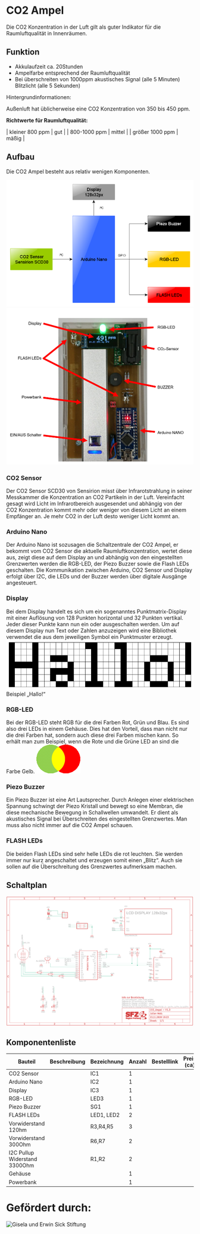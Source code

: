 # CO2 Ampel
Die CO2 Konzentration in der Luft gilt als guter Indikator für die Raumluftqualität in Innenräumen. 

## Funktion
* Akkulaufzeit ca. 20Stunden
* Ampelfarbe entsprechend der Raumluftqualität
* Bei überschreiten von 1000ppm akustisches Signal (alle 5 Minuten) Blitzlicht (alle 5 Sekunden)

Hintergrundinformationen:

Außenluft hat üblicherweise eine CO2 Konzentration von 350 bis 450 ppm. 

**Richtwerte für Raumluftqualität:**

| kleiner 800 ppm | gut |
| 800-1000 ppm | mittel |
| größer 1000 ppm | mäßig |


## Aufbau
Die CO2 Ampel besteht aus relativ wenigen Komponenten.

![CO2 Ampel - Blockschaltbild](https://github.com/sfz-region-freiburg/co2-Ampel/blob/main/images/blockdiagram.png)
![CO2 Ampel - Bild](https://github.com/sfz-region-freiburg/co2-Ampel/blob/main/images/komponenten.png)


### CO2 Sensor 
Der CO2 Sensor SCD30 von Sensirion misst über Infrarotstrahlung in seiner Messkammer die Konzentration an CO2 Partikeln in der Luft. Vereinfacht gesagt wird Licht im Infrarotbereich ausgesendet und abhängig von der CO2 Konzentration kommt mehr oder weniger von diesem Licht an einem Empfänger an. Je mehr CO2 in der Luft desto weniger Licht kommt an.

### Arduino Nano
Der Arduino Nano ist sozusagen die Schaltzentrale der CO2 Ampel, er bekommt vom CO2 Sensor die aktuelle Raumluftkonzentration, wertet diese aus, zeigt diese auf dem Display an und abhängig von den eingestellten Grenzwerten werden die RGB-LED, der Piezo Buzzer sowie die Flash LEDs geschalten. Die Kommunikation zwischen Arduino, CO2 Sensor und Display erfolgt über I2C, die LEDs und der Buzzer werden über digitale Ausgänge angesteuert.

### Display
Bei dem Display handelt es sich um ein sogenanntes Punktmatrix-Display mit einer Auflösung von 128 Punkten horizontal und 32 Punkten vertikal. Jeder dieser Punkte kann nun ein oder ausgeschalten werden. Um auf diesem Display nun Text oder Zahlen anzuzeigen wird eine Bibliothek verwendet die aus dem jeweiligen Symbol ein Punktmuster erzeugt. 
![Display - Hallo](https://github.com/sfz-region-freiburg/co2-Ampel/blob/main/images/display.png)
Beispiel „Hallo!“

### RGB-LED
Bei der RGB-LED steht RGB für die drei Farben Rot, Grün und Blau. Es sind also drei LEDs in einem Gehäuse. Dies hat den Vorteil, dass man nicht nur die drei Farben hat, sondern auch diese drei Farben mischen kann. So erhält man zum Beispiel, wenn die Rote und die Grüne LED an sind die Farbe Gelb. 
![Display - Hallo](https://github.com/sfz-region-freiburg/co2-Ampel/blob/main/images/rgb.png)

### Piezo Buzzer
Ein Piezo Buzzer ist eine Art Lautsprecher. Durch Anlegen einer elektrischen Spannung schwingt der Piezo Kristall und bewegt so eine Membran, die diese mechanische Bewegung in Schallwellen umwandelt. Er dient als akustisches Signal bei Überschreiten des eingestellten Grenzwertes. Man muss also nicht immer auf die CO2 Ampel schauen.

### FLASH LEDs
Die beiden Flash LEDs sind sehr helle LEDs die rot leuchten. Sie werden immer nur kurz angeschaltet und erzeugen somit einen „Blitz“. Auch sie sollen auf die Überschreitung des Grenzwertes aufmerksam machen.

## Schaltplan
![CO2 Ampel - Schaltplan](https://github.com/sfz-region-freiburg/co2-Ampel/blob/main/images/schaltplan.png)


## Komponentenliste
| Bauteil 						| Beschreibung | Bezeichnung | Anzahl | Bestelllink | Preis (ca) |
| ---- | ---- | ---- | ---- | ---- | ---- |
| CO2 Sensor 					| | IC1 		| 1 | | |
| Arduino Nano					| | IC2 		| 1 | | |
| Display 						| | IC3 		| 1 | | |
| RGB-LED 						| | LED3 		| 1 | | |
| Piezo Buzzer 					| | SG1 		| 1 | | |
| FLASH LEDs 					| | LED1, LED2 	| 2 | | |
| Vorwiderstand 120hm 			| | R3,R4,R5	| 3 | | |
| Vorwiderstand 300Ohm 			| | R6,R7		| 2 | | |
| I2C Pullup Widerstand 3300Ohm | | R1,R2 		| 2 | | |
| Gehäuse 						| | 			| 1 | | |
| Powerbank 					| |  			| 1 | | |




# Gefördert durch:
![Gisela und Erwin Sick Stiftung](https://sfz-region-freiburg.de/wp-content/uploads/2020/02/sfz-unterstuetzer-sick-stiftung.jpg)
